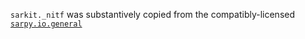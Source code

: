 `sarkit._nitf` was substantively copied from the compatibly-licensed
[`sarpy.io.general`](https://github.com/ngageoint/sarpy/tree/bb17d79315ca5fead3da4db11013fd1430ed0f6a/sarpy/io/general)
